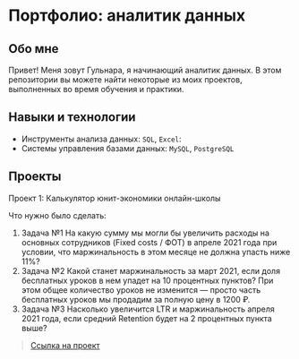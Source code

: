 # Портфолио: аналитик данных

## Обо мне 

Привет! Меня зовут Гульнара, я начинающий аналитик данных. 
В этом репозитории вы можете найти некоторые из моих проектов, выполненных во время обучения и практики.
<br>

## Навыки и технологии
- Инструменты анализа данных: ``SQL``, ``Excel``: 
- Системы управления базами данных: ``MySQL``, ``PostgreSQL``

## Проекты
<p> Проект 1: Калькулятор юнит-экономики онлайн-школы</p>
<p>Что нужно было сделать:<p>
<ol>
  <li>Задача №1 На какую сумму мы могли бы увеличить расходы на основных сотрудников (Fixed costs / ФОТ) в апреле 2021 года при условии, что маржинальность в этом месяце не должна упасть ниже 11%?</li>
  <li>Задача №2 Какой станет маржинальность за март 2021, если доля бесплатных уроков в нем упадет на 10 процентных пунктов? При этом общее количество уроков не изменится — просто часть бесплатных уроков мы продадим за полную цену в 1200 ₽.</li>
  <li>Задача №3 Насколько увеличится LTR и маржинальность апреля 2021 года, если средний Retention будет на 2 процентных пункта выше?</li>
</ol>


> <a href="https://github.com/GulnaraSab/fi.git">Ссылка на проект</a>
 
